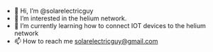 - 👋 Hi, I’m @solarelectricguy
- 👀 I’m interested in the helium network.
- 🌱 I’m currently learning how to connect IOT devices to the helium network
- 📫 How to reach me solarelectricguy@gmail.com

<!---
solarelectricguy/solarelectricguy is a ✨ special ✨ repository because its `README.md` (this file) appears on your GitHub profile.
You can click the Preview link to take a look at your changes.
--->
